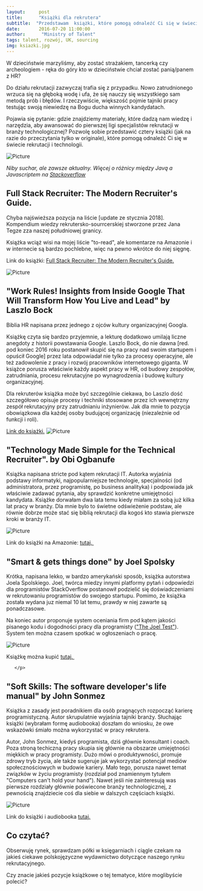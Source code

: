 ```yaml
---
layout:     post
title:      "Książki dla rekrutera"
subtitle:  "Przedstawam  książki, które pomogą odnaleźć Ci się w świecie technologii i programistów."
date:       2016-07-20 11:00:00
author:      "Ministry of Talent"
tags: talent, rozwój, UK, sourcing
img: ksiazki.jpg 
---
```



<p>W dzieciństwie marzyliśmy, aby zostać strażakiem, tancerką czy archeologiem - ręka do góry kto w
                        dzieciństwie chciał zostać panią/panem z HR? </p>
<p>Do działu rekrutacji zazwyczaj trafia się z przypadku. Nowo zatrudnionego wrzuca się na głęboką wodę i ufa, że się nauczy się wszystkiego
                        sam metodą prób i błędów. I rzeczywiście, większość pojmie tajniki pracy testując
                        swoją niewiedzę na Bogu ducha winnych kandydatach.</p>
<p>Pojawia się pytanie: gdzie znajdziemy materiały, które dadzą nam wiedzę i narzędzia, aby
    awansować do pierwszej ligi specjalistów rekrutacji w branży technologicznej? Pozwolę sobie
    przedstawić cztery książki (jak na razie do przeczytania tylko w originale), które pomogą odnaleźć
    Ci się w świecie rekrutacji i technologii.</p>


<img src="/img/jstojava.jpg" class="img-responsive" alt="Picture">

<i>Niby suchar, ale zawsze aktualny. Więcej o różnicy między Javą a Javascriptem na <a href="http://stackoverflow.com/questions/245062/whats-the-difference-between-javascript-and-java" target="_blank">Stackoverflow</a>
</i>

<h2 class="section-heading">Full Stack Recruiter: The Modern Recruiter's Guide.</h2>

Chyba najświeższa pozycja na liście [update ze stycznia 2018]. Kompendium wiedzy rekrutersko-sourrcerskiej stworzone przez Jana Tegze zza naszej południowej granicy. 

Książka wciąż wisi na mojej liście "to-read", ale komentarze na Amazonie i w internecie są bardzo pochlebne, więc na pewno wkrótce do niej sięgnę.

Link do książki: <a target="_blank" href="https://www.amazon.co.uk/gp/product/1976130735/ref=as_li_tl?ie=UTF8&camp=1634&creative=6738&creativeASIN=1976130735&linkCode=as2&tag=ministryoftal-21&linkId=0e7240efac4d72f689283eb8b5329176">Full Stack Recruiter: The Modern Recruiter's Guide.</a><img src="//ir-uk.amazon-adsystem.com/e/ir?t=ministryoftal-21&l=am2&o=2&a=1976130735" width="1" height="1" border="0" alt="" style="border:none !important; margin:0px !important;" />

<img src="/img/fs.jpg" class="img-responsive" alt="Picture">


<h2 class="section-heading">"Work Rules! Insights from Inside Google That Will Transform How You Live and Lead" by Laszlo Bock</h2>

Biblia HR napisana przez jednego z ojców kultury organizacyjnej Googla. 

Książkę czyta się bardzo przyjemnie, a lekturę dodatkowo umilają liczne anegdoty z historii powstawania Google. Laszlo Bock, do nie dawna [red. pod koniec 2016 roku postanowił skupić się na pracy nad swoim startupem i opuścił Google] przez lata odpowiadał nie tylko za procesy operacyjne, ale też zadowolenie z pracy i rozwój pracowników internetowego giganta.
W książce porusza właściwie każdy aspekt pracy w HR, od budowy zespołów, zatrudniania, procesu rekrutacyjne po wynagrodzenia i budowę kultury organizacyjnej. 

Dla rekruterów książka może być szczególnie ciekawa, bo Laszlo dość szczegółowo opisuje procesy i techniki stosowane przez ich wewnętrzny zespół rekrutacyjny przy zatrudnianiu inżynierów. 
Jak dla mnie to pozycja obowiązkowa dla każdej osoby budującej organizację (niezależnie od funkcji i roli).

<a rel="nofollow" href="https://www.amazon.co.uk/gp/product/1444792385/ref=as_li_tl?ie=UTF8&camp=1634&creative=6738&creativeASIN=1444792385&linkCode=as2&tag=ministryoftal-21" target="_blank">
Link do książki.</a><img src="http://ir-uk.amazon-adsystem.com/e/ir?t=ministryoftal-21&l=as2&o=2&a=1444792385" width="1" height="1" border="0" alt="" style="border:none !important; margin:0px !important;" />


<img src="/img/workrules.jpg" class="img-responsive" alt="Picture">

<h2 class="section-heading">"Technology Made Simple for the Technical Recruiter". by Obi
    Ogbanufe</h2>
<p> Książka napisana stricte pod kątem rekrutacji IT. Autorka wyjaśnia podstawy
    informatyki, najpopularniejsze technologie, specjalności (od administratora, przez programistę,
    po business analityka) i podpowiada jak właściwie zadawać pytania, aby sprawdzić
    konkretne umiejętności kandydata. Książke dorwałam dwa lata temu kiedy miałam za sobą już kilka
    lat pracy w
    branży. Dla mnie bylo to świetne odświeżenie podstaw, ale równie dobrze może stać się biblią
    rekrutacji dla kogoś kto
    stawia pierwsze kroki w branży IT.</p>


<img src="/img/rsz_1tech_simple.jpg" class="img-responsive" alt="Picture">

<p>Link do książki na Amazonie:
       <a rel="nofollow" href="https://www.amazon.co.uk/gp/product/1450216463/ref=as_li_tl?ie=UTF8&camp=1634&creative=6738&creativeASIN=1450216463&linkCode=as2&tag=ministryoftal-21" target="_blank"> tutaj. </a><img src="http://ir-uk.amazon-adsystem.com/e/ir?t=ministryoftal-21&l=as2&o=2&a=1450216463" width="1" height="1" border="0" alt="" style="border:none !important; margin:0px !important;" />
</p>

<h2 class="section-heading">"Smart & gets things done" by Joel Spolsky</h2>
<p>Krótka, napisana lekko, w bardzo amerykański sposób, książka autorstwa Joela Spolskiego. Joel,
    twórca miedzy innymi
    platformy pytań i odpowiedzi dla programistów StackOverflow postanowił podzielić się
    doświadczeniami w rekrutowaniu programistów do swojego startupu. Pomimo, że książka została
    wydana juz niemal 10 lat temu, prawdy w niej zawarte są ponadczasowe.</p>

<p>Na koniec autor proponuje system
    oceniania firm pod kątem jakości pisanego kodu i dogodności pracy dla programisty (<a
            href="http://www.joelonsoftware.com/articles/fog0000000043.html" target="_blank">"The Joel Test"</a>).
    System ten można czasem spotkać w ogłoszeniach o pracę.</p>

<img src="/img/spolsky.jpeg" class="img-responsive" alt="Picture">

<p>Książkę można kupić
       <a rel="nofollow" href="https://www.amazon.co.uk/gp/product/1590598385/ref=as_li_tl?ie=UTF8&camp=1634&creative=6738&creativeASIN=1590598385&linkCode=as2&tag=ministryoftal-21" target="_blank"> tutaj. </a><img src="http://ir-uk.amazon-adsystem.com/e/ir?t=ministryoftal-21&l=as2&o=2&a=1590598385" width="1" height="1" border="0" alt="" style="border:none !important; margin:0px !important;" />

       </p>


<h2 class="section-heading">"Soft Skills: The software developer's life manual" by John Sonmez</h2>

<p>Książka z zasady jest poradnikiem dla osób pragnących rozpocząć karierę programistyczną. Autor
    skrupulatnie wyjaśnia tajniki branży. Słuchając książki (wybrałam formę audiobooka) doszłam do
    wniosku, że owe wskazówki śmiało można wykorzystać w pracy rekrutera.</p>

<p>Autor, John Sonmez,
    kiedyś programista, dziś głównie konsultant i coach. Poza stroną techiczną pracy skupia się
    głównie na obszarze
    umiejętności miękkich w pracy programisty. Dużo mówi o produktywności, promuje zdrowy tryb
    życia, ale także sugeruje jak wykorzystać potencjał mediów społecznościowych w budowie
    kariery. Mało tego, porusza nawet temat związków w życiu programisty (rozdział pod znamiennym
    tytułem "Computers can't hold your hand"). Nawet jeśli nie
    zainteresują was pierwsze rozdziały głównie poświecone branży technologicznej, z pewnością
    znajdziecie coś
    dla siebie w dalszych częściach książki.</p>

<img src="/img/rsz_softskills.jpg" class="img-responsive" alt="Picture">

<p>Link do książki i audiobooka
    <a rel="nofollow" href="https://www.amazon.co.uk/gp/product/1617292397/ref=as_li_tl?ie=UTF8&camp=1634&creative=6738&creativeASIN=1617292397&linkCode=as2&tag=ministryoftal-21" target="_blank">tutaj.</a><img src="http://ir-uk.amazon-adsystem.com/e/ir?t=ministryoftal-21&l=as2&o=2&a=1617292397" width="1" height="1" border="0" alt="" style="border:none !important; margin:0px !important;" />

</p>



<h2 class="section-heading">Co czytać?</h2>
<p>Obserwuję rynek, sprawdzam półki w księgarniach i ciągle czekam na jakieś ciekawe polskojęzyczne
    wydawnictwo dotyczące naszego rynku
    rekrutacyjnego.</p>
<p>Czy znacie jakieś pozycje książkowe o tej tematyce, które moglibyście polecić?</p>


